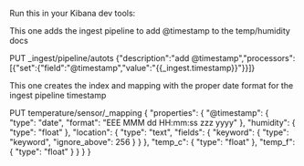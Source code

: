 Run this in your Kibana dev tools:

This one adds the ingest pipeline to add @timestamp to the temp/humidity docs

PUT _ingest/pipeline/autots
{"description":"add @timestamp","processors":[{"set":{"field":"@timestamp","value":"{{_ingest.timestamp}}"}}]}

This one creates the index and mapping with the proper date format for the ingest pipeline timestamp

PUT temperature/sensor/_mapping
{
    "properties": {
      "@timestamp": {
        "type": "date",
        "format": "EEE MMM dd HH:mm:ss zzz yyyy"
      },
      "humidity": {
        "type": "float"
      },
      "location": {
        "type": "text",
        "fields": {
          "keyword": {
            "type": "keyword",
            "ignore_above": 256
          }
        }
      },
      "temp_c": {
        "type": "float"
      },
      "temp_f": {
        "type": "float"
      }
    }
  }
}
